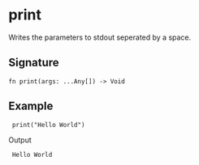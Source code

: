 # print

Writes the parameters to stdout seperated by a space.

## Signature

```nogscript
fn print(args: ...Any[]) -> Void
```

## Example

```nogscript
 print("Hello World")
```

Output 

```nogscript
 Hello World
```


